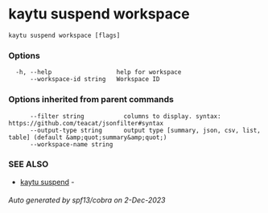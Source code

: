 # kaytu suspend workspace



```
kaytu suspend workspace [flags]
```

### Options

```
  -h, --help                  help for workspace
      --workspace-id string   Workspace ID
```

### Options inherited from parent commands

```
      --filter string           columns to display. syntax: https://github.com/teacat/jsonfilter#syntax
      --output-type string      output type [summary, json, csv, list, table] (default &amp;quot;summary&amp;quot;)
      --workspace-name string   
```

### SEE ALSO

* [kaytu suspend](kaytu_suspend)	 - 

###### Auto generated by spf13/cobra on 2-Dec-2023
